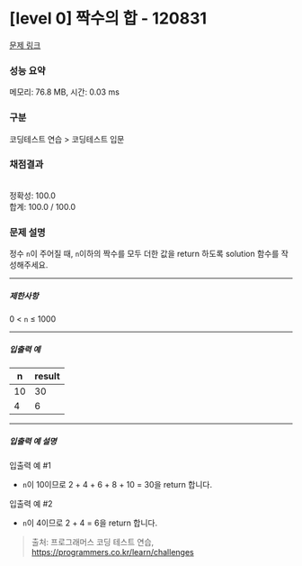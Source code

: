 # [level 0] 짝수의 합 - 120831 

[문제 링크](https://school.programmers.co.kr/learn/courses/30/lessons/120831) 

### 성능 요약

메모리: 76.8 MB, 시간: 0.03 ms

### 구분

코딩테스트 연습 > 코딩테스트 입문

### 채점결과

<br/>정확성: 100.0<br/>합계: 100.0 / 100.0

### 문제 설명

<p>정수 <code>n</code>이 주어질 때, <code>n</code>이하의 짝수를 모두 더한 값을 return 하도록 solution 함수를 작성해주세요.</p>

<hr>

<h5>제한사항</h5>

<p>0 &lt; <code>n</code> ≤ 1000</p>

<hr>

<h5>입출력 예</h5>
<table class="table">
        <thead><tr>
<th>n</th>
<th>result</th>
</tr>
</thead>
        <tbody><tr>
<td>10</td>
<td>30</td>
</tr>
<tr>
<td>4</td>
<td>6</td>
</tr>
</tbody>
      </table>
<hr>

<h5>입출력 예 설명</h5>

<p>입출력 예 #1</p>

<ul>
<li><code>n</code>이 10이므로 2 + 4 + 6 + 8 + 10 = 30을 return 합니다.</li>
</ul>

<p>입출력 예 #2</p>

<ul>
<li><code>n</code>이 4이므로 2 + 4 = 6을 return 합니다.</li>
</ul>


> 출처: 프로그래머스 코딩 테스트 연습, https://programmers.co.kr/learn/challenges